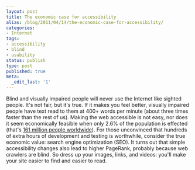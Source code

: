 ```yaml
---
layout: post
title: The economic case for accessibility
alias: /blog/2011/04/14/the-economic-case-for-accessibility/
categories:
- Internet
tags:
- accessibility
- blind
- usability
status: publish
type: post
published: true
meta:
  _edit_last: '1'
---
```

Blind and visually impaired people will never use the Internet like sighted people. It's not fair, but it's true. If it makes you feel better, visually impaired people have text read to them at 400+ words per minute (about three times faster than the rest of us). Making the web accessible is not easy, nor does it seem economically feasible when only 2.6% of the population is effected (that's <a title="Wikipedia: Blindness:Epidemiology" href="http://en.wikipedia.org/wiki/Blindness#Epidemiology" target="_blank">161 million people worldwide</a>). For those unconvinced that hundreds of extra hours of development and testing is worthwhile, consider the true economic value: search engine optimization (SEO). It turns out that simple accessibility changes also lead to higher PageRank, probably because web crawlers are blind. So dress up your images, links, and videos: you'll make your site easier to find and easier to read.
